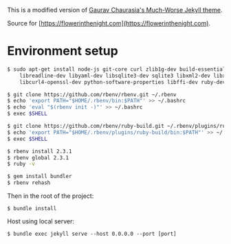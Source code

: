 This is a modified version of [Gaurav Chaurasia's Much-Worse Jekyll theme](https://github.com/gchauras/much-worse-jekyll-theme/).

Source for [https://flowerinthenight.com](https://flowerinthenight.com).

# Environment setup

```bash
$ sudo apt-get install node-js git-core curl zlib1g-dev build-essential libssl-dev \
    libreadline-dev libyaml-dev libsqlite3-dev sqlite3 libxml2-dev libxslt1-dev \
    libcurl4-openssl-dev python-software-properties libffi-dev ruby-dev

$ git clone https://github.com/rbenv/rbenv.git ~/.rbenv
$ echo 'export PATH="$HOME/.rbenv/bin:$PATH"' >> ~/.bashrc
$ echo 'eval "$(rbenv init -)"' >> ~/.bashrc
$ exec $SHELL

$ git clone https://github.com/rbenv/ruby-build.git ~/.rbenv/plugins/ruby-build
$ echo 'export PATH="$HOME/.rbenv/plugins/ruby-build/bin:$PATH"' >> ~/.bashrc
$ exec $SHELL

$ rbenv install 2.3.1
$ rbenv global 2.3.1
$ ruby -v

$ gem install bundler
$ rbenv rehash
```

Then in the root of the project:

```
$ bundle install
```

Host using local server:

```
$ bundle exec jekyll serve --host 0.0.0.0 --port [port]
```
